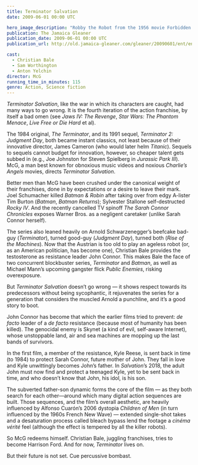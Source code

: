 ```yaml
---
title: Terminator Salvation
date: 2009-06-01 00:00 UTC

hero_image_description: "Robby the Robot from the 1956 movie Forbidden Planet"
publication: The Jamaica Gleaner
publication_date: 2009-06-01 00:00 UTC
publication_url: http://old.jamaica-gleaner.com/gleaner/20090601/ent/ent3.html

cast:
  - Christian Bale
  - Sam Worthington
  - Anton Yelchin
director: McG
running_time_in_minutes: 115
genre: Action, Science fiction
---
```


_Terminator Salvation_, like the war in which its characters are caught, had
many ways to go wrong. It is the fourth iteration of the action franchise, by
itself a bad omen (see _Jaws IV: The Revenge_, _Star Wars: The Phantom Menace_,
_Live Free or Die Hard_ et al).

The 1984 original, _The Terminator_, and its 1991 sequel, _Terminator 2:
Judgment Day_, both became instant classics, not least because of their
innovative director, James Cameron (who would later helm _Titanic_). Sequels to
sequels cannot budget for innovation, however, so cheaper talent gets subbed in
(e.g., Joe Johnston for Steven Spielberg in _Jurassic Park III_). McG, a man
best known for obnoxious music videos and noxious _Charlie’s Angels_ movies,
directs _Terminator Salvation_.

Better men than McG have been crushed under the canonical weight of their
franchises, done in by expectations or a desire to leave their mark. Joel
Schumacher killed _Batman & Robin_ after taking over from edgy A-lister Tim
Burton (_Batman_, _Batman Returns_); Sylvester Stallone self-destructed _Rocky
IV_. And the recently cancelled TV spinoff _The Sarah Connor Chronicles_ exposes
Warner Bros. as a negligent caretaker (unlike Sarah Connor herself).

The series also leaned heavily on Arnold Schwarzenegger’s beefcake bad-guy
(_Terminator_), turned good-guy (_Judgment Day_), turned both (_Rise of the
Machines_). Now that the Austrian is too old to play an ageless robot (or, as an
American politician, has become one), Christian Bale provides the testosterone
as resistance leader John Connor. This makes Bale the face of two concurrent
blockbuster series, _Terminator_ and _Batman_, as well as Michael Mann’s
upcoming gangster flick _Public Enemies_, risking overexposure.

But _Terminator Salvation_ doesn’t go wrong — it shows respect towards its
predecessors without being sycophantic, it rejuvenates the series for a
generation that considers the muscled Arnold a punchline, and it’s a good story
to boot.

John Connor has become that which the earlier films tried to prevent: _de facto_
leader of a _de facto_ resistance (because most of humanity has been killed).
The genocidal enemy is Skynet (a kind of evil, self-aware Internet), whose
unstoppable land, air and sea machines are mopping up the last bands of
survivors.

In the first film, a member of the resistance, Kyle Reese, is sent back in time
(to 1984) to protect Sarah Connor, future mother of John. They fall in love and
Kyle unwittingly becomes John’s father. In _Salvation_’s 2018, the adult John
must now find and protect a teenaged Kyle, yet to be sent back in time, and who
doesn’t know that John, his idol, is his son.

The subverted father-son dynamic forms the core of the film — as they both search
for each other—around which many digital action sequences are built. Those
sequences, and the film’s overall aesthetic, are heavily influenced by Alfonso
Cuarón’s 2006 dystopia _Children of Men_ (in turn influenced by the 1960s French
New Wave) — extended single-shot takes and a desaturation process called bleach
bypass lend the footage a _cinéma vérité_ feel (although the effect is tempered
by all the killer robots).

So McG redeems himself. Christian Bale, juggling franchises, tries to become
Harrison Ford. And for now, _Terminator_ lives on.

But their future is not set. Cue percussive bombast.
